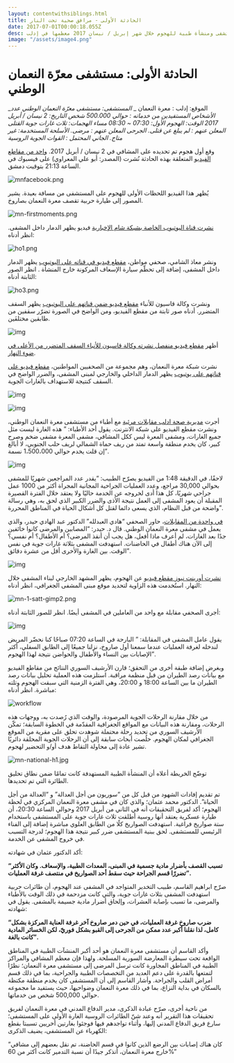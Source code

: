 ```yaml
---
layout: contentwithsiblings.html
title: الحادثة الأولى - مرافق صحية تحت النار
date: 2017-07-01T00:00:18.055Z
desc: تقرير مُفصّل عن استهداف 25 مستشفى ومنشأة طبية للهجوم خلال شهر إبريل / نيسان 2017 معظمها في إدلب
image: "/assets/image4.png"
---
```


# الحادثة الأولى: مستشفى معرّة النعمان الوطني

_الموقع: إدلب : معرة النعمان _
_المستشفى: مستشفى معرّة النعمان الوطني_
_عدد الأشخاص المستفيدين من خدماته : حوالي 500.000 شخص_
_التاريخ: 2 نيسان / أبريل 2017_
_الوقت: الهجوم الأول: 07:30 ~ 08:30 مساء_
_الهجمات: ثلاث غارات جوية_
_القتلى المعلن عنهم : لم يبلغ عن قتلى._
_الجرحى المعلن عنهم : مرضى._
_الأسلحة المستخدمة: غير متاح._
_الجاني المحتمل  : القوات الجوية الروسية_

وقع أول هجوم تم تحديده على المشافي في 2 نيسان / أبريل 2017\.  [واحد من مقاطع الفيديو](https://www.facebook.com/100009011485480/videos/vb.100009011485480/1736175996692766/?type=2&theater) المتعلقة بهذه الحادثة نُشرت (المصدر: أبو علي المعراوي) على فيسبوك في الساعة 21:13 بتوقيت دمشق.

![mnfacebook.png](https://lh4.googleusercontent.com/e_x9f_L2o2Vy92beAsMzsxT3Oud6NFQN0Qb9saGfQhkRjzxQvRPvTl5R03vJRFnQZ0G3Zu5CNPqjW66fteo7YutXxlDFmuCy-RLFaUSxMHfgEgET1R8iyZJZNNRhkyCkK8pUv78X)

يُظهر هذا الفيديو اللحظات الأولى للهجوم على المستشفى من مسافة بعيدة.  يشير المصور إلى طيارة حربية تقصف معرة النعمان بصاروخ.

![mn-firstmoments.png](https://lh3.googleusercontent.com/zNHRZc49WTRv2LcA7KsAGYn2T18quN6Cc64FZN8IPv2UqW0WGSJw2GCxNHmThPIL4hfbtOWVbuj7lL6IWpS_2t1qN3-u0guqjptYwH3ie1ZjqeGFp4P0zX6-nnbfJW4iZEJN4D8w)

[نشرت قناة اليوتيوب الخاصة بشبكة شام الإخبارية](https://www.youtube.com/watch?v=zJ1u05D0AAI) فيديو يظهر الدمار داخل المشفى. انظر أدناه:

![ho1.png](https://lh5.googleusercontent.com/rfvUkZ29FThIeAiAfTVgNABAO6It8xHGW34EsH-X-uAK7OCpCfMAHxbw4QOnFdiSADQsriv-cck6bsNK1xuVO5hL6nDa5O0RBoU7093kDBy9H4nBicOFJvwIKUQYL83hsaTPhEo0)

ونشر معاذ الشامي، صحفي مواطن، [مقطع فيديو في قناته على اليوتيوب](https://www.youtube.com/watch?v=lq8vN5ZPX8c)  يظهر الدمار داخل المشفى، إضافة إلى تحطّم سيارة الإسعاف المركونة خارج المنشأة . انظر الصور الثابتة أدناه:

![ho3.png](https://lh4.googleusercontent.com/lCTvbeRnB41PkktS_Dh9qUAU0VRHPY41SWRqA2tphZzEEnvDCBqS20ZM7SIDDdRFETbapVCohuBcHVe4skE_wVg9UHq2fVhpwSqDM7uylH2tQrofhI7ozYZ6M5VCOO4WApyOLO92)

ونشرت وكالة قاسيون للأنباء [مقطع فيديو ضمن قناتهم على اليوتيوب](https://www.youtube.com/watch?v=Qyv8TBn3AMk) يظهر السقف المتضرر. أدناه صور ثابتة من مقطع الفيديو، ومن الواضح في الصورة تضرّر سقفين من طابقين مختلفَين.

![img](https://lh6.googleusercontent.com/8g30N12Q9zgyuHuGLOnqsBHeC3TnykcOnBZrFtHpDMDnsIipJVdqC3Jv1uvSnX8vXndPoZHC6UqXeJTbKqiIL9xDGs8YA_-Cs2I2SlvQ-zmKcPlr9ZFmQuOwwrBW0uvSVrsYb0Cr)

أظهر [مقطع فيديو منفصل نشرته وكالة قاسيون للأنباء السقف المتضرر من الأعلى في ضوء النهار](https://www.youtube.com/watch?v=wJKHZAcTvKE).

نشرت شبكة معرة النعمان، وهم مجموعة من الصحفيين المواطنين، [مقطع فيديو على قناتهم على يوتيوب](https://www.youtube.com/watch?v=e5N5tBOOE9c) يظهر الدمار الداخلي والخارجي لمبنى المشفى، والضرر الواضح في السقف كنتيجة للاستهداف بالغارات الجوية.

![img](https://lh4.googleusercontent.com/_VFr5I1n_2G7UH6MD37ZA78jTVHXajiBcrq1ClNYWfKpcN9VeaOZxpNkytos3bvxC1IcEpnyswP9zGfSYjt18XNT3R9MLMK5KetnGYzbW-mxOcwaQ-SLG4Q1hbu8YloWfwC3GcqK)

![img](https://lh5.googleusercontent.com/-aESn-o7QciCGOHnJH0-tc7sYsRWpeNI4X_Q3c4-79L8kxyYkS16-u94S15m9rA5UCCI8vrp-O4kJC6bZHCmzBYqSDPClnZ0NuAwRZk8raCmSVDSOTh7SF_lyswpvWGGTbrB3s4y)

أجرت [مديرية صحة ادلب مقابلات مرئية](https://www.youtube.com/watch?v=iSAP3nj_X8Q) مع أطباء من مستشفى معرة النعمان الوطني، ونشرت مقطع الفيديو على شبكة الانترنت.  يقول أحد الأطباء: ” هذه الغارة ليست مثل جميع الغارات، ومشفى المعرة ليس ككل المشافي، مشفى المعرة مشفى ضخم وصرح كبير، كان يخدم منطقة واسعة تمتد من ريف حماة الشمالي لريف حلب الجنوبي، لا أبالغ إن قلت يخدم حوالي 1،500،000 نسمة”.

![img](https://lh3.googleusercontent.com/uQjUj6FeSd2yt5Wu8XX0LdMPug36OkBDtGBOVokbQDqCZtm3LLjzw-LWvBmZ9RV5cD3n97MJIi3DyXX4ggX2uTSF63ynkTefokTx4gfNQrVj4mQoygxGUatKifrHJEKXE7OUQdPu)

لاحقًا، في الدقيقة 1:48 من الفيديو يصرّح الطبيب: “يقدر عدد المراجعين شهريًا للمشفى بحوالي 30,000 مراجع، وعدد العمليات الجراحية المجانية المجراة أكثر من 1000 عمل جراحي شهريًا، كل هذا أدى لخروجه عن الخدمة حاليًا ولا يعتقد خلال الفترة القصيرة المقبلة أن يعود المشفى إلى العمل نتيجة الأذى والضرر الكبير الذي لحق به، وهي رسالة واضحة من قبل النظام، الذي يسعى دائما لقتل كل أشكال الحياة في المناطق المحررة”.

[في واحدة من المقابلات](https://www.youtube.com/watch?v=LBGfAG-Ob-Q)، حاور الصحفي “هادي العبدلله” الدكتور عبد الهادي حيدر، والذي يعمل في مشفى معرة النعمان الوطني. قال د. حيدر: “المصابين والمرضى كانوا خائفين جدًا بعد الغارات،  لم أعرف ماذا أفعل، هل يجب أن أنقذ المرضى؟ أم الأطفال؟ أم نفسي؟ إلى الآن هناك أطفال في الحاضنات. استهدفت المشفى بثلاثة غارات جوية في نفس الوقت. بين الغارة والأخرى أقل من عشرة دقائق”.

![img](https://lh4.googleusercontent.com/NiY4oOcrjl5CVJt91bBS15xSxyhNLdRTrlqpWtKXvC87Hfk5ZosalGOrB61gS5Cz7QdU2RmOKadPmit0DxU52pS2LpyhvaGZbDQZjsuEWUgEnJgTcm3zcF-84-1hcsAIkO6xD-ss)

[نشرت أورينت نيوز مقطع فيديو](https://www.youtube.com/watch?v=sx-eBZKNh6I) عن الهجوم، يظهر المشهد الخارجي لبناء المشفى خلال النهار. استُخدمت هذه الزاوية لتحديد موقع مبنى المشفى الجغرافي، انظر أدناه:

![mn-1-satt-gimp2.png](https://lh5.googleusercontent.com/0AbF5WuDxM6ZM_R4me20glLxlZVcsqB8F2mg6souWU3kMbstTbKcypXABnlIySO3RBVkbigVQ2t5_4SZUNtKe27UQoQ4JAj16XUuLNAkCCsPEKpxA_SVKfiL8-J47Q4EzxM3bC7d)

أجرى الصحفي مقابلة مع واحد من العاملين في المشفى أيضًا. انظر للصور الثابتة أدناه:

![img](https://lh3.googleusercontent.com/y8kJtpaiWt608xHgFQW8Ht1hGAfp2XqqWIteftsVvruWTW5uFqnVHEAF5ZOwRWYZkNugyLl8KnG-eM6-ytL98vSzScqZLpzWZcwpXOQ_S_bZSxxNMERZHRxHgpHe2IQm5qjqT2x-)

يقول عامل المشفى في المقابلة: ” البارحة في الساعة 07:20 صباحًا كنا نحضّر المريض لندخله لغرفة العمليات عندما سمعنا أول صاروخ، نزلنا جميعًا إلى الطابق السفلي،  أكثر الإصابات بين النساء والأطفال والحواضن نتيجة لهذا الهجوم”.

وبغرض إضافة طبقة أخرى من التحقق؛ قارن الأرشيف السوري النتائج من مقاطع الفيديو مع بيانات رصد الطيران من قبل منظمة مراقبة. استلزمت هذه العملية تحليل بيانات رصد الطيران ما بين الساعة 18:00 و 20:00،  وهي الفترة الزمنية التي سبقت الهجوم وتلته مباشرة. انظر أدناه:

![workflow](/assets/2_april_2017b_with_arrows.width-800.png)

من خلال مقارنة الرحلات الجوية المرصودة، والوقت الذي رُصدت به، ووجهات هذه الرحلات، ومقارنة هذه البيانات مع المواقع الجغرافية المقدّمة في الخطوة السابقة؛ تمكّن الأرشيف السوري من تحديد رحلة محتملة شوهدت تحلق على مقرية من الموقع الجغرافي لمكان الهجوم. خلُصت أبحاث سابقة إلى أن الرحلات الجوية المحلقة دائريًا تشير عادة إلى محاولة التقاط هدف أو/و التحضير لهجوم.

![mn-national-h1.jpg](https://lh4.googleusercontent.com/GVbndL_DBUuCZ0ILoV40dAbl-xIVXM2N-Cg6JiPdTMQEIryQOmILlFSwtWyydg4aioZBUb9y150BzjSfdIZy0jgnodQiWtmYf82TArJWlJtJ0zl5HztSrkTekJOoEr0AHSUyS48q)

توضّح الخريطة أعلاه أن المنشأة الطبية المستهدفة كانت تمامًا ضمن نطاق تحليق الطائرة التي تم تحديدها.

تم تقديم إفادات الشهود من قبل كل من “سوريون من أجل العدالة” و “العدالة من أجل الحياة”.  الدكتور محمد عثمان؛ والذي كان في مشفى معرة النعمان المركزي في لحظة الهجوم؛  أكد لفريق التحقيقات أنه في الثاني من أبريل 2017 وحوالي الساعة 20:30، أن طيارة عسكرية يعتقد أنها روسية أطلقت ثلاث غارات جوية على المستشفى باستخدام ستة صواريخ فراغية. استهدفت الصواريخ كلًا من الطابق العلوي مباشرة إضافة إلى الفناء الرئيسي للمستشفى.  لحق ببنية المستشفى ضرر كبير نتيجة هذا الهجوم؛ لدرجة التسبب في خروج المشفى عن الخدمة.

أكد الدكتور عثمان في شهادته:

**“تسبب القصف بأضرار مادية جسمية في المبنى، المعدات الطبية، والإسعاف. وكان الأكثر تضررًا قسم الجراحة حيث سقط أحد الصواريخ في منتصف غرفة العمليات”.**

صرّح ابراهيم القاسم، طبيب التخدير المتواجد في المشفى عند الهجوم،  أن طائرات حربية استهدفت المشفى بثلاث غارات جوية، والتي كانت مزدحمة في ذلك الوقت بالأطباء والمرضى، ما تسبب بإصابة العشرات، وإلحاق أضرار مادية جسيمة بالمشفى. يقول في شهادته:

**“ضرب صاروخ غرفة العمليات، في حين دمر صاروخ آخر غرفة العناية المركزة بشكل كامل، لذا نقلنا أكبر عدد ممكن من الجرحى إلى القبو بشكل فوريّ، لكن الخسائر المادية كانت بالغة”.**

وأكد القاسم أن مستشفى معرة النعمان هو أحد أكبر المنشآت الطبية في المناطق الواقعة تحت سيطرة المعارضة السورية المسلحة. ولهذا فإن معظم المشافي والمراكز الطبية في المناطق المجاورة كانت ترسل المرضى إلى مستشفى معرة النعمان؛  نظرًا لتمتعها بالقدرة على دعم العديد من التخصصات الطبية والجراحية، بما في ذلك قسم أمراض القلب والجراحة. وأشار القاسم إلى أن المستشفى كان يخدم منطقة مكتظة بالسكان في بداية النزاع، بما في ذلك معرة النعمان وضواحيها، حيث يستفيد ما مجموعه حوالي 500,000 شخص من خدماتها.

من ناحية أخرى، صرّح عبادة الذكرى، مدير الدفاع المدني في معرة النعمان لفريق تحقيقات هذا التقرير أنه وعند شنّ الطائرات الروسية الغارة الأولى على المستشفى؛  سارع فريق الدفاع المدني إليها،  وأثناء تواجدهم فيها فوجئوا بغارتين أخريين تسببتا بقطع الكهرباء عن المستشفى، يضيف الذكرى:

“كان هناك إصابات بين الرضع الذين كانوا في قسم الحاضنة، تم نقل بعضهم إلى مشافي خارج معرة النعمان، أتذكر جيدًا أن نسبة التدمير كانت أكثر من 60%”
